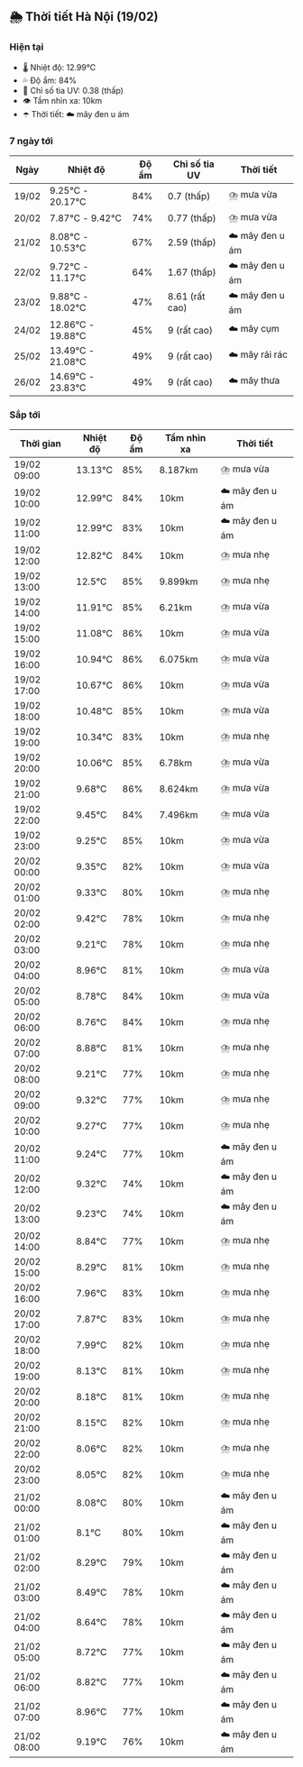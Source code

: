 ## 🌦️ Thời tiết Hà Nội (19/02)

### Hiện tại

- 🌡️ Nhiệt độ: 12.99℃
- 💦 Độ ẩm: 84%
- 🌟 Chỉ số tia UV: 0.38 (thấp)
- 👁️ Tầm nhìn xa: 10km
- ☂️ Thời tiết: ☁️ mây đen u ám

### 7 ngày tới

| Ngày | Nhiệt độ | Độ ẩm | Chỉ số tia UV | Thời tiết |
| --- | --- | --- | --- | --- |
| 19/02 | 9.25℃ - 20.17℃ | 84% | 0.7 (thấp) | ⛈️ mưa vừa |
| 20/02 | 7.87℃ - 9.42℃ | 74% | 0.77 (thấp) | ⛈️ mưa vừa |
| 21/02 | 8.08℃ - 10.53℃ | 67% | 2.59 (thấp) | ☁️ mây đen u ám |
| 22/02 | 9.72℃ - 11.17℃ | 64% | 1.67 (thấp) | ☁️ mây đen u ám |
| 23/02 | 9.88℃ - 18.02℃ | 47% | 8.61 (rất cao) | ☁️ mây đen u ám |
| 24/02 | 12.86℃ - 19.88℃ | 45% | 9 (rất cao) | ☁️ mây cụm |
| 25/02 | 13.49℃ - 21.08℃ | 49% | 9 (rất cao) | ☁️ mây rải rác |
| 26/02 | 14.69℃ - 23.83℃ | 49% | 9 (rất cao) | ☁️ mây thưa |

### Sắp tới

| Thời gian | Nhiệt độ | Độ ẩm | Tầm nhìn xa | Thời tiết |
| --- | --- | --- | --- | --- |
| 19/02 09:00 | 13.13℃ | 85% | 8.187km | ⛈️ mưa vừa |
| 19/02 10:00 | 12.99℃ | 84% | 10km | ☁️ mây đen u ám |
| 19/02 11:00 | 12.99℃ | 83% | 10km | ☁️ mây đen u ám |
| 19/02 12:00 | 12.82℃ | 84% | 10km | ⛈️ mưa nhẹ |
| 19/02 13:00 | 12.5℃ | 85% | 9.899km | ⛈️ mưa nhẹ |
| 19/02 14:00 | 11.91℃ | 85% | 6.21km | ⛈️ mưa vừa |
| 19/02 15:00 | 11.08℃ | 86% | 10km | ⛈️ mưa vừa |
| 19/02 16:00 | 10.94℃ | 86% | 6.075km | ⛈️ mưa vừa |
| 19/02 17:00 | 10.67℃ | 86% | 10km | ⛈️ mưa vừa |
| 19/02 18:00 | 10.48℃ | 85% | 10km | ⛈️ mưa vừa |
| 19/02 19:00 | 10.34℃ | 83% | 10km | ⛈️ mưa nhẹ |
| 19/02 20:00 | 10.06℃ | 85% | 6.78km | ⛈️ mưa vừa |
| 19/02 21:00 | 9.68℃ | 86% | 8.624km | ⛈️ mưa vừa |
| 19/02 22:00 | 9.45℃ | 84% | 7.496km | ⛈️ mưa vừa |
| 19/02 23:00 | 9.25℃ | 85% | 10km | ⛈️ mưa vừa |
| 20/02 00:00 | 9.35℃ | 82% | 10km | ⛈️ mưa vừa |
| 20/02 01:00 | 9.33℃ | 80% | 10km | ⛈️ mưa nhẹ |
| 20/02 02:00 | 9.42℃ | 78% | 10km | ⛈️ mưa nhẹ |
| 20/02 03:00 | 9.21℃ | 78% | 10km | ⛈️ mưa nhẹ |
| 20/02 04:00 | 8.96℃ | 81% | 10km | ⛈️ mưa vừa |
| 20/02 05:00 | 8.78℃ | 84% | 10km | ⛈️ mưa vừa |
| 20/02 06:00 | 8.76℃ | 84% | 10km | ⛈️ mưa nhẹ |
| 20/02 07:00 | 8.88℃ | 81% | 10km | ⛈️ mưa nhẹ |
| 20/02 08:00 | 9.21℃ | 77% | 10km | ⛈️ mưa nhẹ |
| 20/02 09:00 | 9.32℃ | 77% | 10km | ⛈️ mưa nhẹ |
| 20/02 10:00 | 9.27℃ | 77% | 10km | ⛈️ mưa nhẹ |
| 20/02 11:00 | 9.24℃ | 77% | 10km | ☁️ mây đen u ám |
| 20/02 12:00 | 9.32℃ | 74% | 10km | ☁️ mây đen u ám |
| 20/02 13:00 | 9.23℃ | 74% | 10km | ☁️ mây đen u ám |
| 20/02 14:00 | 8.84℃ | 77% | 10km | ⛈️ mưa nhẹ |
| 20/02 15:00 | 8.29℃ | 81% | 10km | ⛈️ mưa nhẹ |
| 20/02 16:00 | 7.96℃ | 83% | 10km | ⛈️ mưa nhẹ |
| 20/02 17:00 | 7.87℃ | 83% | 10km | ⛈️ mưa nhẹ |
| 20/02 18:00 | 7.99℃ | 82% | 10km | ⛈️ mưa nhẹ |
| 20/02 19:00 | 8.13℃ | 81% | 10km | ⛈️ mưa nhẹ |
| 20/02 20:00 | 8.18℃ | 81% | 10km | ⛈️ mưa nhẹ |
| 20/02 21:00 | 8.15℃ | 82% | 10km | ⛈️ mưa nhẹ |
| 20/02 22:00 | 8.06℃ | 82% | 10km | ⛈️ mưa nhẹ |
| 20/02 23:00 | 8.05℃ | 82% | 10km | ⛈️ mưa nhẹ |
| 21/02 00:00 | 8.08℃ | 80% | 10km | ☁️ mây đen u ám |
| 21/02 01:00 | 8.1℃ | 80% | 10km | ☁️ mây đen u ám |
| 21/02 02:00 | 8.29℃ | 79% | 10km | ☁️ mây đen u ám |
| 21/02 03:00 | 8.49℃ | 78% | 10km | ☁️ mây đen u ám |
| 21/02 04:00 | 8.64℃ | 78% | 10km | ☁️ mây đen u ám |
| 21/02 05:00 | 8.72℃ | 77% | 10km | ☁️ mây đen u ám |
| 21/02 06:00 | 8.82℃ | 77% | 10km | ☁️ mây đen u ám |
| 21/02 07:00 | 8.96℃ | 77% | 10km | ☁️ mây đen u ám |
| 21/02 08:00 | 9.19℃ | 76% | 10km | ☁️ mây đen u ám |
